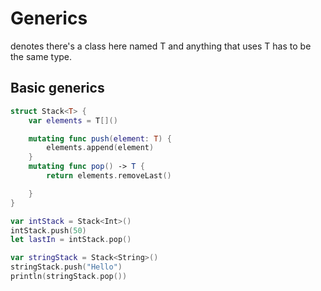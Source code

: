 # Generics
<T> denotes there's a class here named T and anything that uses T has to be the same type.

## Basic generics
```swift
struct Stack<T> {
    var elements = T[]()

    mutating func push(element: T) {
        elements.append(element)
    }
    mutating func pop() -> T {
        return elements.removeLast()

    }
}

var intStack = Stack<Int>()
intStack.push(50)
let lastIn = intStack.pop()

var stringStack = Stack<String>()
stringStack.push("Hello")
println(stringStack.pop())
```
